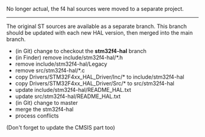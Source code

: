No longer actual, the f4 hal sources were moved to a separate project.

***
The original ST sources are available as a separate branch. This branch should be updated with each new HAL version, then merged into the main branch.

- (in Git) change to checkout the **stm32f4-hal** branch
- (in Finder) remove include/stm32f4-hal/*.h
- remove include/stm32f4-hal/Legacy
- remove src/stm32f4-hal/*.c
- copy Drivers/STM32F4xx_HAL_Driver/Inc/* to include/stm32f4-hal
- copy Drivers/STM32F4xx_HAL_Driver/Src/* to src/stm32f4-hal
- update include/stm32f4-hal/README_HAL.txt
- update src/stm32f4-hal/README_HAL.txt
- (in Git) change to master
- merge the stm32f4-hal
- process conflicts

(Don't forget to update the CMSIS part too)
